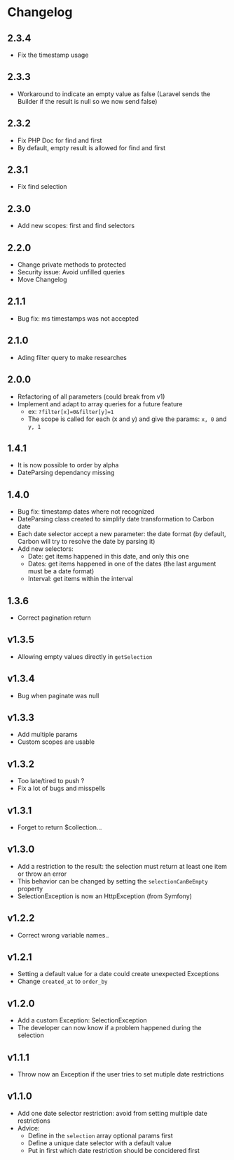 # Changelog
## 2.3.4
- Fix the timestamp usage

## 2.3.3
- Workaround to indicate an empty value as false (Laravel sends the Builder if the result is null so we now send false)

## 2.3.2
- Fix PHP Doc for find and first
- By default, empty result is allowed for find and first

## 2.3.1
- Fix find selection

## 2.3.0
- Add new scopes: first and find selectors

## 2.2.0
- Change private methods to protected
- Security issue: Avoid unfilled queries
- Move Changelog

## 2.1.1
- Bug fix: ms timestamps was not accepted

## 2.1.0
- Ading filter query to make researches

## 2.0.0
- Refactoring of all parameters (could break from v1)
- Implement and adapt to array queries for a future feature
    * ex: `?filter[x]=0&filter[y]=1`
    * The scope is called for each (x and y) and give the params: `x, 0` and `y, 1`

## 1.4.1
- It is now possible to order by alpha
- DateParsing dependancy missing

## 1.4.0
- Bug fix: timestamp dates where not recognized
- DateParsing class created to simplify date transformation to Carbon date
- Each date selector accept a new parameter: the date format (by default, Carbon will try to resolve the date by parsing it)
- Add new selectors:
    - Date: get items happened in this date, and only this one
    - Dates: get items happened in one of the dates (the last argument must be a date format)
    - Interval: get items within the interval

## 1.3.6
- Correct pagination return

## v1.3.5
- Allowing empty values directly in `getSelection`

## v1.3.4
- Bug when paginate was null

## v1.3.3
- Add multiple params
- Custom scopes are usable

## v1.3.2
- Too late/tired to push ?
- Fix a lot of bugs and misspells

## v1.3.1
- Forget to return $collection...

## v1.3.0
- Add a restriction to the result: the selection must return at least one item or throw an error
- This behavior can be changed by setting the `selectionCanBeEmpty` property
- SelectionException is now an HttpException (from Symfony)

## v1.2.2
- Correct wrong variable names..

## v1.2.1
- Setting a default value for a date could create unexpected Exceptions
- Change `created_at` to `order_by`

## v1.2.0
- Add a custom Exception: SelectionException
- The developer can now know if a problem happened during the selection

## v1.1.1
- Throw now an Exception if the user tries to set mutiple date restrictions

## v1.1.0
- Add one date selector restriction: avoid from setting multiple date restrictions
- Advice:
    * Define in the `selection` array optional params first
    * Define a unique date selector with a default value
    * Put in first which date restriction should be concidered first
